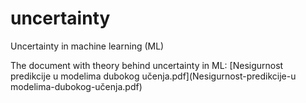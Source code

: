# uncertainty
Uncertainty in machine learning (ML)

The document with theory behind uncertainty in ML:
[Nesigurnost predikcije u modelima dubokog učenja.pdf](Nesigurnost-predikcije-u modelima-dubokog-učenja.pdf)
